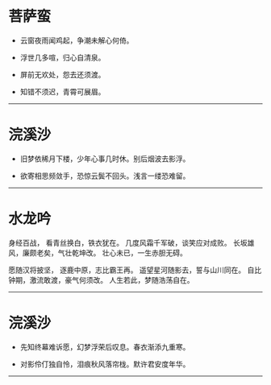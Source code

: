 # 菩萨蛮

- 云窗夜雨闻鸡起，争潮未解心何倚。  
- 浮世几多喧，归心自清泉。  

- 屏前无欢处，怨去还须渡。  
- 知错不须迟，青霄可展眉。

---
# 浣溪沙

- 旧梦依稀月下楼，少年心事几时休。别后烟波去影浮。  

- 欲寄相思频敛手，恐惊云鬓不回头。浅言一缕恐难留。

---
# 水龙吟
身经百战，
看青丝换白，铁衣犹在。
几度风霜千军破，谈笑应对成败。
长坂雄风，廉颇老矣，气壮乾坤改。
壮心未已，一生赤胆无碍。

愿随汉将披坚，
逐鹿中原，志比霸王再。
遥望星河随影去，誓与山川同在。
自比钟期，激流敢渡，豪气何须改。
人生若此，梦随浩荡自在。

---
# 浣溪沙

- 先知终幕难诉愿，幻梦浮荣后叹息。春衣渐添九重寒。

- 对影伶仃独自怜，泪痕秋风落帘栊。默许君安度年华。

---
